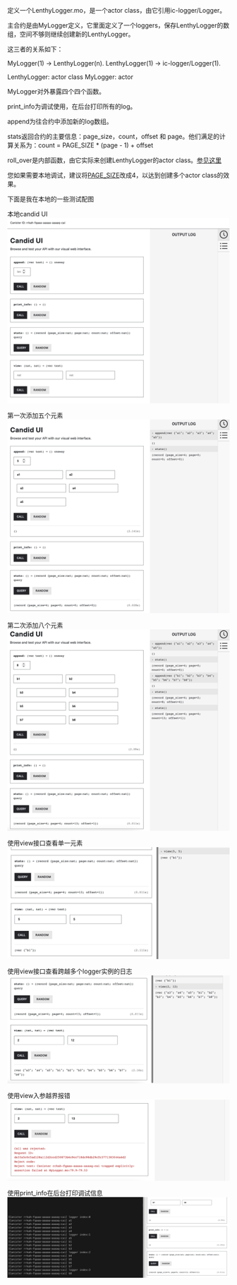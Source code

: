 定义一个LenthyLogger.mo，是一个actor class，由它引用ic-logger/Logger。

主合约是由MyLogger定义，它里面定义了一个loggers，保存LenthyLogger的数组，空间不够则继续创建新的LenthyLogger。

这三者的关系如下：

MyLogger(1) -> LenthyLogger(n). 
LenthyLogger(1) -> ic-logger/Logger(1). 

LenthyLogger: actor class
MyLogger: actor

MyLogger对外暴露四个四个函数。

print_info为调试使用，在后台打印所有的log。

append为往合约中添加新的log数组。

stats返回合约的主要信息：page_size，count，offset 和 page。他们满足的计算关系为：count = PAGE_SIZE * (page - 1) + offset

roll_over是内部函数，由它实际来创建LenthyLogger的actor class。[参见这里](https://github.com/alexxuyang/icp_course_H_1/blob/b17e7c5e33a87655c7bbe9389b502c4c645fba79/MyLogger.mo#L48)

您如果需要本地调试，建议将[PAGE_SIZE](https://github.com/alexxuyang/icp_course_H_1/blob/b17e7c5e33a87655c7bbe9389b502c4c645fba79/MyLogger.mo#L21)改成4，以达到创建多个actor class的效果。

下面是我在本地的一些测试配图


本地candid UI
![本地candid UI](https://github.com/alexxuyang/icp_course_H_1/blob/main/images/1.png)

第一次添加五个元素
![第一次添加五个元素](https://github.com/alexxuyang/icp_course_H_1/blob/main/images/2.png)

第二次添加八个元素
![第二次添加八个元素](https://github.com/alexxuyang/icp_course_H_1/blob/main/images/3.png)

使用view接口查看单一元素
![使用view接口查看单一元素](https://github.com/alexxuyang/icp_course_H_1/blob/main/images/4.png)

使用view接口查看跨越多个logger实例的日志
![使用view接口查看跨越多个logger实例的日志](https://github.com/alexxuyang/icp_course_H_1/blob/main/images/5.png)

使用view入参越界报错
![使用view入参越界报错](https://github.com/alexxuyang/icp_course_H_1/blob/main/images/6.png)

使用print_info在后台打印调试信息
![使用print_info在后台打印调试信息](https://github.com/alexxuyang/icp_course_H_1/blob/main/images/7.png)
